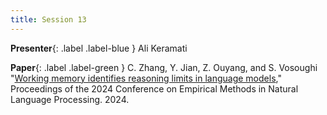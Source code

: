 ```yaml
---
title: Session 13
---
```


**Presenter**{: .label .label-blue } Ali Keramati

**Paper**{: .label .label-green } C. Zhang, Y. Jian, Z. Ouyang, and S. Vosoughi "[Working memory identifies reasoning limits in language models](https://aclanthology.org/2024.emnlp-main.938)," Proceedings of the 2024 Conference on Empirical Methods in Natural Language Processing. 2024.

<div id="83201050055"><script type="text/JavaScript" src="https://www.aparat.com/embed/ciui3dm?data[rnddiv]=83201050055&data[responsive]=yes&titleShow=true"></script></div>